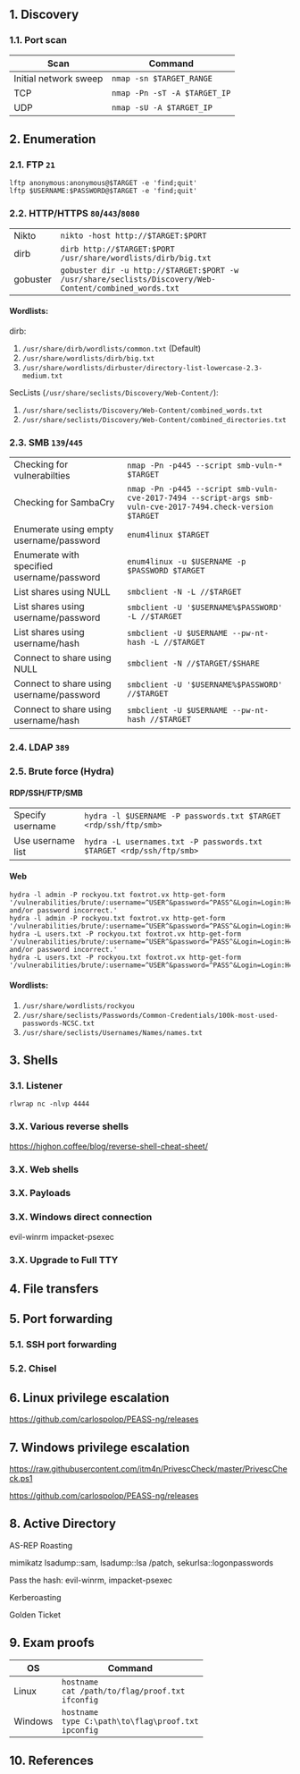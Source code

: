 ## 1. Discovery

### 1.1. Port scan

|Scan|Command|
|---|---|
|Initial network sweep|`nmap -sn $TARGET_RANGE`|
|TCP |`nmap -Pn -sT -A $TARGET_IP`|
|UDP |`nmap -sU -A $TARGET_IP`|

## 2. Enumeration

### 2.1. FTP `21`

```console
lftp anonymous:anonymous@$TARGET -e 'find;quit'
lftp $USERNAME:$PASSWORD@$TARGET -e 'find;quit'
```

### 2.2. HTTP/HTTPS `80`/`443`/`8080`

|   |   |
|---|---|
|Nikto|`nikto -host http://$TARGET:$PORT`|
|dirb|`dirb http://$TARGET:$PORT /usr/share/wordlists/dirb/big.txt`|
|gobuster|`gobuster dir -u http://$TARGET:$PORT -w /usr/share/seclists/Discovery/Web-Content/combined_words.txt`|

#### Wordlists:

dirb:

1. `/usr/share/dirb/wordlists/common.txt` (Default)
2. `/usr/share/wordlists/dirb/big.txt`
3. `/usr/share/wordlists/dirbuster/directory-list-lowercase-2.3-medium.txt`

SecLists (`/usr/share/seclists/Discovery/Web-Content/`):

1. `/usr/share/seclists/Discovery/Web-Content/combined_words.txt`
2. `/usr/share/seclists/Discovery/Web-Content/combined_directories.txt`

### 2.3. SMB `139`/`445`

|   |   |
|---|---|
|Checking for vulnerabilties|`nmap -Pn -p445 --script smb-vuln-* $TARGET`|
|Checking for SambaCry|`nmap -Pn -p445 --script smb-vuln-cve-2017-7494 --script-args smb-vuln-cve-2017-7494.check-version $TARGET`|
|Enumerate using empty username/password|`enum4linux $TARGET`|
|Enumerate with specified username/password|`enum4linux -u $USERNAME -p $PASSWORD $TARGET`|
|List shares using NULL|`smbclient -N -L //$TARGET`|
|List shares using username/password|`smbclient -U '$USERNAME%$PASSWORD' -L //$TARGET`|
|List shares using username/hash|`smbclient -U $USERNAME --pw-nt-hash -L //$TARGET`|
|Connect to share using NULL|`smbclient -N //$TARGET/$SHARE`|
|Connect to share using username/password|`smbclient -U '$USERNAME%$PASSWORD' //$TARGET`|
|Connect to share using username/hash|`smbclient -U $USERNAME --pw-nt-hash //$TARGET`|

### 2.4. LDAP `389`

### 2.5. Brute force (Hydra)

#### RDP/SSH/FTP/SMB

|   |   |
|---|---|
|Specify username|`hydra -l $USERNAME -P passwords.txt $TARGET <rdp/ssh/ftp/smb>`|
|Use username list|`hydra -L usernames.txt -P passwords.txt $TARGET <rdp/ssh/ftp/smb>`|

#### Web

```console
hydra -l admin -P rockyou.txt foxtrot.vx http-get-form '/vulnerabilities/brute/:username=^USER^&password=^PASS^&Login=Login:H=Cookie:PHPSESSID=b9kvhjb7c268tb94445pugm0fa;security=low:F=Username and/or password incorrect.'
hydra -l admin -P rockyou.txt foxtrot.vx http-get-form '/vulnerabilities/brute/:username=^USER^&password=^PASS^&Login=Login:H=Cookie:PHPSESSID=b9kvhjb7c268tb94445pugm0fa;security=low:S=Welcome'
hydra -L users.txt -P rockyou.txt foxtrot.vx http-get-form '/vulnerabilities/brute/:username=^USER^&password=^PASS^&Login=Login:H=Cookie:PHPSESSID=b9kvhjb7c268tb94445pugm0fa;security=low:F=Username and/or password incorrect.'
hydra -L users.txt -P rockyou.txt foxtrot.vx http-get-form '/vulnerabilities/brute/:username=^USER^&password=^PASS^&Login=Login:H=Cookie:PHPSESSID=b9kvhjb7c268tb94445pugm0fa;security=low:S=Welcome'
```

#### Wordlists:

1. `/usr/share/wordlists/rockyou`
2. `/usr/share/seclists/Passwords/Common-Credentials/100k-most-used-passwords-NCSC.txt`
3. `/usr/share/seclists/Usernames/Names/names.txt`

## 3. Shells

### 3.1. Listener

```console
rlwrap nc -nlvp 4444
```

### 3.X. Various reverse shells

https://highon.coffee/blog/reverse-shell-cheat-sheet/

### 3.X. Web shells

### 3.X. Payloads

### 3.X. Windows direct connection

evil-winrm
impacket-psexec

### 3.X. Upgrade to Full TTY

## 4. File transfers

## 5. Port forwarding

### 5.1. SSH port forwarding

### 5.2. Chisel

## 6. Linux privilege escalation

https://github.com/carlospolop/PEASS-ng/releases

## 7. Windows privilege escalation

https://raw.githubusercontent.com/itm4n/PrivescCheck/master/PrivescCheck.ps1

https://github.com/carlospolop/PEASS-ng/releases

## 8. Active Directory

AS-REP Roasting

mimikatz lsadump::sam, lsadump::lsa /patch, sekurlsa::logonpasswords

Pass the hash: evil-winrm, impacket-psexec

Kerberoasting

Golden Ticket

## 9. Exam proofs

|OS|Command|
|---|---|
|Linux|`hostname`<br>`cat /path/to/flag/proof.txt`<br>`ifconfig`|
|Windows|`hostname`<br>`type C:\path\to\flag\proof.txt`<br>`ipconfig`|

## 10. References

